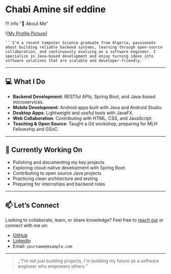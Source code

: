 # Chabi Amine sif eddine

!!! info "📸 About Me"

![[My Profile Picture](/docs/assets/profile.jpg)]

    ```I'm a recent Computer Science graduate from Algeria, passionate about building reliable backend systems, learning through open-source collaboration, and continuously evolving as a software engineer. I specialize in Java-based development and enjoy turning ideas into software solutions that are scalable and developer-friendly.```

---

## 💻 What I Do

- **Backend Development**: RESTful APIs, Spring Boot, and Java-based microservices.
- **Mobile Development**: Android apps built with Java and Android Studio.
- **Desktop Apps**: Lightweight and useful tools with JavaFX.
- **Web Collaboration**: Contributing with HTML, CSS, and JavaScript.
- **Teaching & Open Source**: Taught a Git workshop, preparing for MLH Fellowship and GSoC.

---

## 🚀 Currently Working On

- Polishing and documenting my key projects
- Exploring cloud-native development with Spring Boot
- Contributing to open source Java projects
- Practicing clean architecture and testing
- Preparing for internships and backend roles

---

## 📫 Let’s Connect

Looking to collaborate, learn, or share knowledge? Feel free to [reach out](contact.md) or connect with me on:

- [GitHub](https://github.com/yourusername)
- [LinkedIn](https://linkedin.com/in/yourprofile)
- Email: `yourname@example.com`

---

> \_“I'm not just building projects, I'm building my future as a software engineer who empowers others.”
